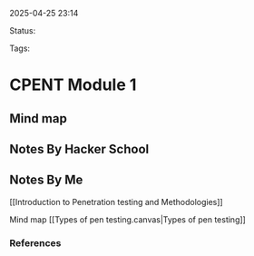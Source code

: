 2025-04-25 23:14

Status:

Tags:

# CPENT Module 1

## Mind map 


## Notes By Hacker School


## Notes By Me
[[Introduction to Penetration testing and Methodologies]]

Mind map 
[[Types of pen testing.canvas|Types of pen testing]]


### References
